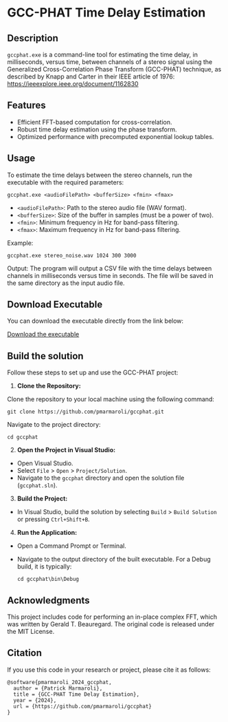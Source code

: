 GCC-PHAT Time Delay Estimation
=============

Description
-----------
```gccphat.exe``` is a command-line tool for estimating the time delay, in milliseconds, versus time, between channels of a stereo signal using the Generalized Cross-Correlation Phase Transform (GCC-PHAT) technique, as described by Knapp and Carter in their IEEE article of 1976: https://ieeexplore.ieee.org/document/1162830

Features
---------
- Efficient FFT-based computation for cross-correlation.
- Robust time delay estimation using the phase transform.
- Optimized performance with precomputed exponential lookup tables.

Usage
-----
To estimate the time delays between the stereo channels, run the executable with the required parameters:

```
gccphat.exe <audioFilePath> <bufferSize> <fmin> <fmax>
```

- ```<audioFilePath>```: Path to the stereo audio file (WAV format).
- ```<bufferSize>```: Size of the buffer in samples (must be a power of two).
- ```<fmin>```: Minimum frequency in Hz for band-pass filtering.
- ```<fmax>```: Maximum frequency in Hz for band-pass filtering.

Example:
```
gccphat.exe stereo_noise.wav 1024 300 3000
```

Output:
The program will output a CSV file with the time delays between channels in milliseconds versus time in seconds. The file will be saved in the same directory as the input audio file.


Download Executable
---
You can download the executable directly from the link below:

[Download the executable](https://github.com/pmarmaroli/gccphat/blob/main/gccphat.zip)


Build the solution
------------------

Follow these steps to set up and use the GCC-PHAT project:

1. **Clone the Repository:**
   
Clone the repository to your local machine using the following command:

```
git clone https://github.com/pmarmaroli/gccphat.git
```

Navigate to the project directory:

```
cd gccphat
```

2. **Open the Project in Visual Studio:**
- Open Visual Studio.
- Select `File` > `Open` > `Project/Solution`.
- Navigate to the `gccphat` directory and open the solution file (`gccphat.sln`).

3. **Build the Project:**
- In Visual Studio, build the solution by selecting `Build` > `Build Solution` or pressing `Ctrl+Shift+B`.

4. **Run the Application:**
- Open a Command Prompt or Terminal.
- Navigate to the output directory of the built executable. For a Debug build, it is typically:

  ```
  cd gccphat\bin\Debug
  ```


Acknowledgments
---------------

This project includes code for performing an in-place complex FFT, which was written by Gerald T. Beauregard. The original code is released under the MIT License.

Citation
--

If you use this code in your research or project, please cite it as follows:

```
@software{pmarmaroli_2024_gccphat,
  author = {Patrick Marmaroli},
  title = {GCC-PHAT Time Delay Estimation},
  year = {2024},
  url = {https://github.com/pmarmaroli/gccphat}
}
```
